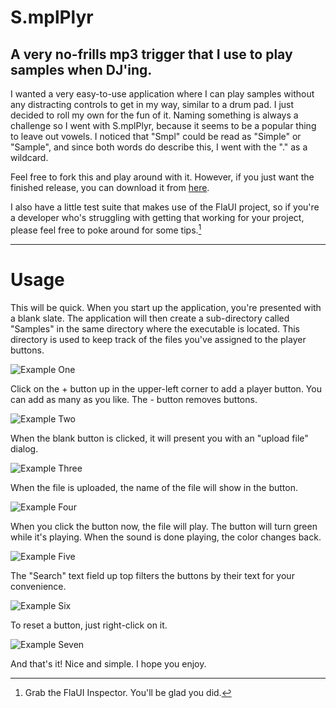 # S.mplPlyr

A very no-frills mp3 trigger that I use to play samples when DJ'ing.
---
I wanted a very easy-to-use application where I can play samples without any distracting controls to get in my way, similar to a drum pad.  I just decided to roll my own for the fun of it.  Naming something is always a challenge so I went with S.mplPlyr, because it seems to be a popular thing to leave out vowels.  I noticed that "Smpl" could be read as "Simple" or "Sample", and since both words do describe this, I went with the "." as a wildcard.

Feel free to fork this and play around with it.  However, if you just want the finished release, you can download it from [here](https://dwee.org/about/SmplPlyr.zip).

I also have a little test suite that makes use of the FlaUI project, so if you're a developer who's struggling with getting that working for your project, please feel free to poke around for some tips.[^1]

---
# Usage

This will be quick.  When you start up the application, you're presented with a blank slate.  The application will then create a sub-directory called "Samples" in the same directory where the executable is located.  This directory is used to keep track of the files you've assigned to the player buttons.

![Example One](https://dwee.org/img/smplplyr1.jpg)

Click on the + button up in the upper-left corner to add a player button.  You can add as many as you like.  The - button removes buttons.

![Example Two](https://dwee.org/img/smplplyr2.jpg)

When the blank button is clicked, it will present you with an "upload file" dialog.

![Example Three](https://dwee.org/img/smplplyr3.jpg)

When the file is uploaded, the name of the file will show in the button.

![Example Four](https://dwee.org/img/smplplyr4.jpg)

When you click the button now, the file will play.  The button will turn green while it's playing.  When the sound is done playing, the color changes back.

![Example Five](https://dwee.org/img/smplplyr5.jpg)

The "Search" text field up top filters the buttons by their text for your convenience.

![Example Six](https://dwee.org/img/smplplyr6.jpg)

To reset a button, just right-click on it.

![Example Seven](https://dwee.org/img/smplplyr7.jpg)

And that's it!  Nice and simple.  I hope you enjoy.

[^1]: Grab the FlaUI Inspector.  You'll be glad you did.
